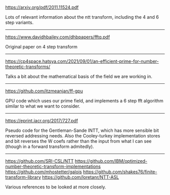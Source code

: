 https://arxiv.org/pdf/2011.11524.pdf

Lots of relevant information about the ntt transform, including the 4 and 6 step variants.

-----------------------------------------------

https://www.davidhbailey.com/dhbpapers/fftq.pdf

Original paper on 4 step transform

-----------------------------------------------

https://cp4space.hatsya.com/2021/09/01/an-efficient-prime-for-number-theoretic-transforms/

Talks a bit about the mathematical basis of the field we are working in.

-----------------------------------------------

https://github.com/itzmeanjan/ff-gpu

GPU code which uses our prime field, and implements a 6 step fft algorithm
similar to what we want to consider.

-----------------------------------------------

https://eprint.iacr.org/2017/727.pdf

Pseudo code for the Gentleman-Sande INTT, which has more sensible bit reversed
addressing needs. Also the Cooley-turkey implementation stores and bit reverses
the W coefs rather than the input from what I can see (though in a forward
transform admitedly).

-----------------------------------------------

https://github.com/SRI-CSL/NTT
https://github.com/IBM/optimized-number-theoretic-transform-implementations
https://github.com/mhostetter/galois
https://github.com/shakes76/finite-transform-library
https://github.com/loretanr/NTT-ASL

Various references to be looked at more closely.

